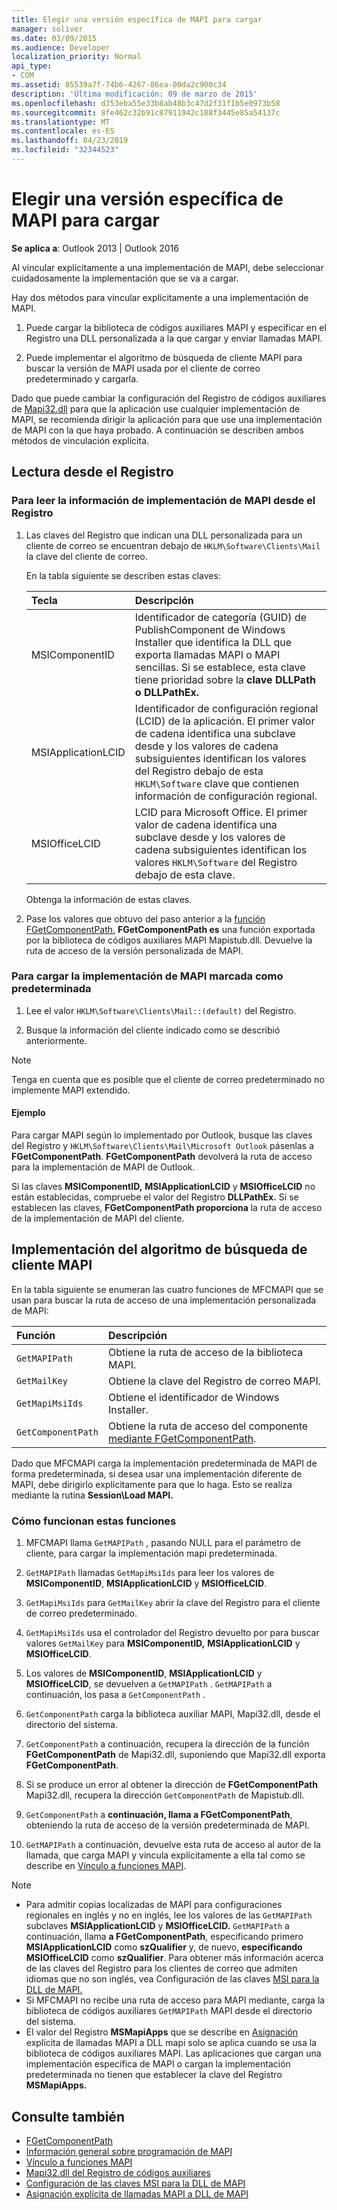 ```yaml
---
title: Elegir una versión específica de MAPI para cargar
manager: soliver
ms.date: 03/09/2015
ms.audience: Developer
localization_priority: Normal
api_type:
- COM
ms.assetid: 85539a7f-74b6-4267-86ea-00da2c900c34
description: 'Última modificación: 09 de marzo de 2015'
ms.openlocfilehash: d353eba55e33b8ab48b3c47d2f31f1b5e0973b58
ms.sourcegitcommit: 8fe462c32b91c87911942c188f3445e85a54137c
ms.translationtype: MT
ms.contentlocale: es-ES
ms.lasthandoff: 04/23/2019
ms.locfileid: "32344523"
---
```

# <a name="choose-a-specific-version-of-mapi-to-load"></a>Elegir una versión específica de MAPI para cargar

**Se aplica a**: Outlook 2013 | Outlook 2016 
  
Al vincular explícitamente a una implementación de MAPI, debe seleccionar cuidadosamente la implementación que se va a cargar. 
  
Hay dos métodos para vincular explícitamente a una implementación de MAPI. 
  
1. Puede cargar la biblioteca de códigos auxiliares MAPI y especificar en el Registro una DLL personalizada a la que cargar y enviar llamadas MAPI.
    
2. Puede implementar el algoritmo de búsqueda de cliente MAPI para buscar la versión de MAPI usada por el cliente de correo predeterminado y cargarla.
    
Dado que puede cambiar la configuración del Registro de códigos auxiliares de [Mapi32.dll](https://msdn.microsoft.com/library/ms531218%28EXCHG.10%29.aspx) para que la aplicación use cualquier implementación de MAPI, se recomienda dirigir la aplicación para que use una implementación de MAPI con la que haya probado. A continuación se describen ambos métodos de vinculación explícita. 
  
## <a name="reading-from-the-registry"></a>Lectura desde el Registro

### <a name="to-read-mapi-implementation-information-from-the-registry"></a>Para leer la información de implementación de MAPI desde el Registro

1. Las claves del Registro que indican una DLL personalizada para un cliente de correo se encuentran debajo de  `HKLM\Software\Clients\Mail` la clave del cliente de correo. 
    
   En la tabla siguiente se describen estas claves:
    
   |**Tecla**|**Descripción**|
   |:-----|:-----|
   |MSIComponentID  <br/> |Identificador de categoría (GUID) de PublishComponent de Windows Installer que identifica la DLL que exporta llamadas MAPI o MAPI sencillas. Si se establece, esta clave tiene prioridad sobre la **clave DLLPath** **o DLLPathEx.**  <br/> |
   |MSIApplicationLCID  <br/> |Identificador de configuración regional (LCID) de la aplicación. El primer valor de cadena identifica una subclave desde y los valores de cadena subsiguientes identifican los valores del Registro debajo de esta  `HKLM\Software` clave que contienen información de configuración regional.  <br/> |
   |MSIOfficeLCID  <br/> |LCID para Microsoft Office. El primer valor de cadena identifica una subclave desde y los valores de cadena subsiguientes identifican los valores  `HKLM\Software` del Registro debajo de esta clave.  <br/> |
   
   Obtenga la información de estas claves.
    
2. Pase los valores que obtuvo del paso anterior a la [función FGetComponentPath.](fgetcomponentpath.md) **FGetComponentPath es** una función exportada por la biblioteca de códigos auxiliares MAPI Mapistub.dll. Devuelve la ruta de acceso de la versión personalizada de MAPI. 


### <a name="to-load-the-implementation-of-mapi-marked-as-default"></a>Para cargar la implementación de MAPI marcada como predeterminada

1. Lee el valor  `HKLM\Software\Clients\Mail::(default)` del Registro. 
    
2. Busque la información del cliente indicado como se describió anteriormente.
    
> [!NOTE]
> Tenga en cuenta que es posible que el cliente de correo predeterminado no implemente MAPI extendido. 
  
#### <a name="example"></a>Ejemplo

Para cargar MAPI según lo implementado por Outlook, busque las claves del Registro y  `HKLM\Software\Clients\Mail\Microsoft Outlook` pásenlas a **FGetComponentPath**. **FGetComponentPath** devolverá la ruta de acceso para la implementación de MAPI de Outlook. 
  
Si las claves **MSIComponentID,** **MSIApplicationLCID** y **MSIOfficeLCID** no están establecidas, compruebe el valor del Registro **DLLPathEx.** Si se establecen las claves, **FGetComponentPath proporciona** la ruta de acceso de la implementación de MAPI del cliente. 
  
## <a name="implementing-the-mapi-client-lookup-algorithm"></a>Implementación del algoritmo de búsqueda de cliente MAPI

En la tabla siguiente se enumeran las cuatro funciones de MFCMAPI que se usan para buscar la ruta de acceso de una implementación personalizada de MAPI:
  
|**Función**|**Descripción**|
|:-----|:-----|
| `GetMAPIPath` <br/> |Obtiene la ruta de acceso de la biblioteca MAPI.  <br/> |
| `GetMailKey` <br/> |Obtiene la clave del Registro de correo MAPI.  <br/> |
| `GetMapiMsiIds` <br/> |Obtiene el identificador de Windows Installer.  <br/> |
| `GetComponentPath` <br/> |Obtiene la ruta de acceso del componente [mediante FGetComponentPath](fgetcomponentpath.md).  <br/> |
   
Dado que MFCMAPI carga la implementación predeterminada de MAPI de forma predeterminada, si desea usar una implementación diferente de MAPI, debe dirigirlo explícitamente para que lo haga. Esto se realiza mediante la rutina **Session\Load MAPI.** 
  
### <a name="how-these-functions-work"></a>Cómo funcionan estas funciones

1. MFCMAPI llama  `GetMAPIPath` , pasando NULL para el parámetro de cliente, para cargar la implementación mapi predeterminada.
    
2.  `GetMAPIPath` llamadas  `GetMapiMsiIds` para leer los valores de **MSIComponentID**, **MSIApplicationLCID** y **MSIOfficeLCID**.
    
3.  `GetMapiMsiIds` para  `GetMailKey` abrir la clave del Registro para el cliente de correo predeterminado. 
    
4.  `GetMapiMsiIds` usa el controlador del Registro devuelto por para buscar valores  `GetMailKey` para **MSIComponentID,** **MSIApplicationLCID** y **MSIOfficeLCID**.
    
5. Los valores de **MSIComponentID**, **MSIApplicationLCID** y **MSIOfficeLCID**, se devuelven a  `GetMAPIPath` .  `GetMAPIPath` a continuación, los pasa a  `GetComponentPath` .
    
6.  `GetComponentPath` carga la biblioteca auxiliar MAPI, Mapi32.dll, desde el directorio del sistema. 
    
7.  `GetComponentPath` a continuación, recupera la dirección de la función **FGetComponentPath** de Mapi32.dll, suponiendo que Mapi32.dll exporta **FGetComponentPath**.
    
8. Si se produce un error al obtener la dirección de **FGetComponentPath** Mapi32.dll, recupera la dirección  `GetComponentPath` de Mapistub.dll. 
    
9.  `GetComponentPath` a **continuación, llama a FGetComponentPath**, obteniendo la ruta de acceso de la versión predeterminada de MAPI.
    
10.  `GetMAPIPath` a continuación, devuelve esta ruta de acceso al autor de la llamada, que carga MAPI y vincula explícitamente a ella tal como se describe en [Vínculo a funciones MAPI](how-to-link-to-mapi-functions.md).
    
> [!NOTE] 
> - Para admitir copias localizadas de MAPI para configuraciones regionales en inglés y no en inglés, lee los valores de las `GetMAPIPath` subclaves **MSIApplicationLCID** y **MSIOfficeLCID.**  `GetMAPIPath` a continuación, llama **a FGetComponentPath**, especificando primero **MSIApplicationLCID** como **szQualifier** y, de nuevo, **especificando MSIOfficeLCID** como **szQualifier**. Para obtener más información acerca de las claves del Registro para los clientes de correo que admiten idiomas que no son inglés, vea Configuración de las claves [MSI para la DLL de MAPI.](https://msdn.microsoft.com/library/ee909494%28VS.85%29.aspx)   
> - Si MFCMAPI no recibe una ruta de acceso para MAPI mediante, carga la biblioteca de códigos auxiliares  `GetMAPIPath` MAPI desde el directorio del sistema.
> - El valor del Registro **MSMapiApps** que se describe en [Asignación](https://msdn.microsoft.com/library/ee909490%28VS.85%29.aspx) explícita de llamadas MAPI a DLL mapi solo se aplica cuando se usa la biblioteca de códigos auxiliares MAPI. Las aplicaciones que cargan una implementación específica de MAPI o cargan la implementación predeterminada no tienen que establecer la clave del Registro **MSMapiApps.** 
    
## <a name="see-also"></a>Consulte también

- [FGetComponentPath](fgetcomponentpath.md)
- [Información general sobre programación de MAPI](mapi-programming-overview.md)
- [Vínculo a funciones MAPI](how-to-link-to-mapi-functions.md)
- [Mapi32.dll del Registro de códigos auxiliares](https://msdn.microsoft.com/library/ms531218%28EXCHG.10%29.aspx)
- [Configuración de las claves MSI para la DLL de MAPI](https://msdn.microsoft.com/library/ee909494%28VS.85%29.aspx)
- [Asignación explícita de llamadas MAPI a DLL de MAPI](https://msdn.microsoft.com/library/ee909490%28VS.85%29.aspx)

